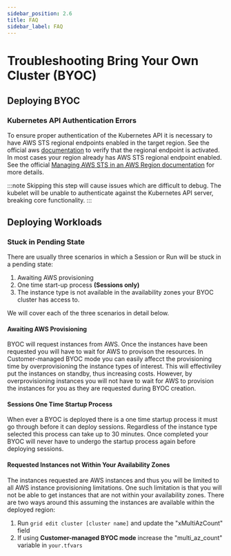 ```yaml
---
sidebar_position: 2.6
title: FAQ
sidebar_label: FAQ
---
```


# Troubleshooting Bring Your Own Cluster (BYOC)

## Deploying BYOC

### Kubernetes API Authentication Errors
To ensure proper authentication of the Kubernetes API it is necessary to have AWS STS regional endpoints enabled in the target region. See the official aws [documentation](https://console.aws.amazon.com/iam/home#/account_settings) to verify that the regional endpoint is activated. In most cases your region already has AWS STS regional endpoint enabled. See the official [Managing AWS STS in an AWS Region documentation](https://docs.aws.amazon.com/IAM/latest/UserGuide/id_credentials_temp_enable-regions.html) for more details.

:::note
    Skipping this step will cause issues which are difficult to debug. The kubelet will be unable to authenticate against the Kubernetes API server, breaking core functionality.
:::

## Deploying Workloads

### Stuck in Pending State
There are usually three scenarios in which a Session or Run will be stuck in a pending state:
1. Awaiting AWS provisioning
2. One time start-up process **(Sessions only)**
3. The instance type is not available in the availability zones your BYOC cluster has access to.

We will cover each of the three scenarios in detail below.

#### Awaiting AWS Provisioning

BYOC will request instances from AWS. Once the instances have been requested you will have to wait for AWS to provison the resources. In Customer-managed BYOC mode you can easily affecct the provisioning time by overprovisioning the instance types of interest. This will effectiviley put the instances on standby, thus increasing costs. However, by overprovisioning instances you will not have to wait for AWS to provision the instances for you as they are requested during BYOC creation.

#### Sessions One Time Startup Process

When ever a BYOC is deployed there is a one time startup process it must go through before it can deploy sessions. Regardless of the instance type selected this process can take up to 30 minutes. Once completed your BYOC will never have to undergo the startup process again before deploying sessions.

#### Requested Instances not Within Your Availability Zones

The instances requested are AWS instances and thus you will be limited to all AWS instance provisioning limitations. One such limitation is that you will not be able to get instances that are not within your availability zones. There are two ways around this assuming the instances are available within the deployed region:

1. Run `grid edit cluster [cluster name]` and update the "xMultiAzCount" field
2. If using **Customer-managed BYOC mode** increase the "multi_az_count" variable in `your.tfvars`
